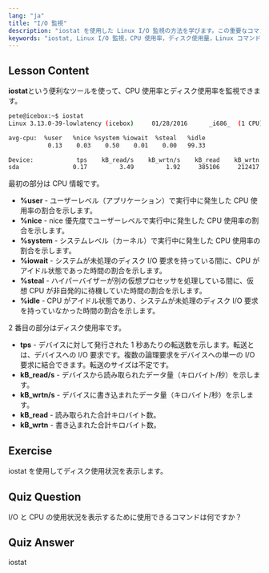 ```yaml
---
lang: "ja"
title: "I/O 監視"
description: "iostat を使用した Linux I/O 監視の方法を学びます。この重要なコマンドで CPU とディスク使用量のメトリックを理解しましょう。システムパフォーマンスを向上させます！"
keywords: "iostat, Linux I/O 監視，CPU 使用率，ディスク使用量，Linux コマンド，初心者，チュートリアル，ガイド"
---
```


## Lesson Content

**iostat**という便利なツールを使って、CPU 使用率とディスク使用率を監視できます。

```bash
pete@icebox:~$ iostat
Linux 3.13.0-39-lowlatency (icebox)     01/28/2016      _i686_  (1 CPU)

avg-cpu:  %user   %nice %system %iowait  %steal   %idle
           0.13    0.03    0.50    0.01    0.00   99.33

Device:            tps    kB_read/s    kB_wrtn/s    kB_read    kB_wrtn
sda               0.17         3.49         1.92     385106     212417
```

最初の部分は CPU 情報です。

- **%user** - ユーザーレベル（アプリケーション）で実行中に発生した CPU 使用率の割合を示します。
- **%nice** - nice 優先度でユーザーレベルで実行中に発生した CPU 使用率の割合を示します。
- **%system** - システムレベル（カーネル）で実行中に発生した CPU 使用率の割合を示します。
- **%iowait** - システムが未処理のディスク I/O 要求を持っている間に、CPU がアイドル状態であった時間の割合を示します。
- **%steal** - ハイパーバイザーが別の仮想プロセッサを処理している間に、仮想 CPU が非自発的に待機していた時間の割合を示します。
- **%idle** - CPU がアイドル状態であり、システムが未処理のディスク I/O 要求を持っていなかった時間の割合を示します。

2 番目の部分はディスク使用率です。

- **tps** - デバイスに対して発行された 1 秒あたりの転送数を示します。転送とは、デバイスへの I/O 要求です。複数の論理要求をデバイスへの単一の I/O 要求に結合できます。転送のサイズは不定です。
- **kB_read/s** - デバイスから読み取られたデータ量（キロバイト/秒）を示します。
- **kB_wrtn/s** - デバイスに書き込まれたデータ量（キロバイト/秒）を示します。
- **kB_read** - 読み取られた合計キロバイト数。
- **kB_wrtn** - 書き込まれた合計キロバイト数。

## Exercise

iostat を使用してディスク使用状況を表示します。

## Quiz Question

I/O と CPU の使用状況を表示するために使用できるコマンドは何ですか？

## Quiz Answer

iostat
